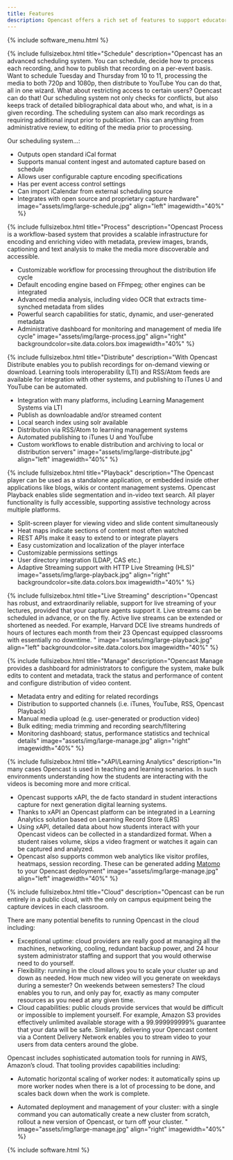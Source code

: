 ```yaml
---
title: Features
description: Opencast offers a rich set of features to support educators, learners, video-operators and administrators.
---
```

{% include software_menu.html %}

{% include fullsizebox.html
title="Schedule"
description="Opencast has an advanced scheduling system.  You can schedule, decide how to process each recording, and how to publish that recording on a per-event basis.  Want to schedule Tuesday and Thursday from 10 to 11, processing the media to both 720p and 1080p, then distribute to YouTube  You can do that, all in one wizard.  What about restricting access to certain users?  Opencast can do that!  Our scheduling system not only checks for conflicts, but also keeps track of detailed bibliographical data about who, and what, is in a given recording.  The scheduling system can also mark recordings as requiring additional input prior to publication.  This can anything from administrative review, to editing of the media prior to processing.

Our scheduling system...:

- Outputs open standard iCal format
- Supports manual content ingest and automated capture based on schedule
- Allows user configurable capture encoding specifications
- Has per event access control settings
- Can import iCalendar from external scheduling source
- Integrates with open source and proprietary capture hardware"
image="assets/img/large-schedule.jpg"
align="left"
imagewidth="40%"
%}

{% include fullsizebox.html
title="Process"
description="Opencast Process is a workflow-based system that provides a scalable infrastructure for encoding and enriching video with metadata, preview images, brands, captioning and text analysis to make the media more discoverable and accessible.

- Customizable workflow for processing throughout the distribution life cycle
- Default encoding engine based on FFmpeg; other engines can be integrated
- Advanced media analysis, including video OCR that extracts time-synched metadata from slides
- Powerful search capabilities for static, dynamic, and user-generated metadata
- Administrative dashboard for monitoring and management of media life cycle"
image="assets/img/large-process.jpg"
align="right"
backgroundcolor=site.data.colors.box
imagewidth="40%"
%}

{% include fullsizebox.html
title="Distribute"
description="With Opencast Distribute enables you to publish recordings for on-demand viewing or download. Learning tools interoperability (LTI) and RSS/Atom feeds are available for integration with other systems, and publishing to iTunes U and YouTube can be automated.

- Integration with many platforms, including Learning Management Systems via LTI
- Publish as downloadable and/or streamed content
- Local search index using solr available
- Distribution via RSS/Atom to learning management systems
- Automated publishing to iTunes U and YouTube
- Custom workflows to enable distribution and archiving to local or distribution servers"
image="assets/img/large-distribute.jpg"
align="left"
imagewidth="40%"
%}

{% include fullsizebox.html
title="Playback"
description="The Opencast player can be used as a standalone application, or embedded inside other applications like blogs, wikis or content management systems. Opencast Playback enables slide segmentation and in-video text search. All player functionality is fully accessible, supporting assistive technology across multiple platforms.

- Split-screen player for viewing video and slide content simultaneously
- Heat maps indicate sections of content most often watched
- REST APIs make it easy to extend to or integrate players
- Easy customization and localization of the player interface
- Customizable permissions settings
- User directory integration (LDAP, CAS etc.)
- Adaptive Streaming support with HTTP Live Streaming (HLS)"
image="assets/img/large-playback.jpg"
align="right"
backgroundcolor=site.data.colors.box
imagewidth="40%"
%}

{% include fullsizebox.html
title="Live Streaming"
description="Opencast has robust, and extraordinarily reliable, support for live streaming of your lectures, provided that your capture agents support it.  Live streams can be scheduled in advance, or on the fly.  Active live streams can be extended or shortened as needed.  For example, Harvard DCE live streams hundreds of hours of lectures each month from their 23 Opencast equipped classrooms with essentially no downtime. "
image="assets/img/large-playback.jpg"
align="left"
backgroundcolor=site.data.colors.box
imagewidth="40%"
%}

{% include fullsizebox.html
title="Manage"
description="Opencast Manage provides a dashboard for administrators to configure the system, make bulk edits to content and metadata, track the status and performance of content and configure distribution of video content.

- Metadata entry and editing for related recordings
- Distribution to supported channels (i.e. iTunes, YouTube, RSS, Opencast Playback)
- Manual media upload (e.g. user-generated or production video)
- Bulk editing; media trimming and recording search/filtering
- Monitoring dashboard; status, performance statistics and technical details"
image="assets/img/large-manage.jpg"
align="right"
imagewidth="40%"
%}

{% include fullsizebox.html
title="xAPI/Learning Analytics"
description="In many cases Opencast is used in teaching and learning scenarios. In such environments understanding how the students are interacting with the videos is becoming more and more critical.

- Opencast supports xAPI, the de facto standard in student interactions capture for next generation digital learning systems.
- Thanks to xAPI an Opencast platform can be integrated in a Learning Analytics solution based on Learning Record Store (LRS)
- Using xAPI, detailed data about how students interact with your Opencast videos can be collected in a standardized format. When a student raises volume, skips a video fragment or watches it again can be captured and analyzed.
- Opencast also supports common web analytics like visitor profiles, heatmaps, session recording.  These can be generated adding [Matomo](https://matomo.org/) to your Opencast deployment"
image="assets/img/large-manage.jpg"
align="left"
imagewidth="40%"
%}

{% include fullsizebox.html
title="Cloud"
description="Opencast can be run entirely in a public cloud, with the only on campus equipment being the capture devices in each classroom.

There are many potential benefits to running Opencast in the cloud including:

- Exceptional uptime:  cloud providers are really good at managing all the machines, networking, cooling, redundant backup power, and 24 hour system administrator staffing and support that you would otherwise need to do yourself.
- Flexibility: running in the cloud allows you to scale your cluster up and down as needed.  How much new video will you generate on weekdays during a semester?  On weekends between semesters?  The cloud enables you to run, and only pay for, exactly as many computer resources as you need at any given time.
- Cloud capabilities: public clouds provide services that would be difficult or impossible to implement yourself.  For example, Amazon S3 provides effectively unlimited available storage with a 99.999999999% guarantee that your data will be safe.  Similarly, delivering your Opencast content via a Content Delivery Network enables you to stream video to your users from data centers around the globe.

Opencast includes sophisticated automation tools for running in AWS, Amazon’s cloud.  That tooling provides capabilities including:

- Automatic horizontal scaling of worker nodes: it automatically spins up more worker nodes when there is a lot of processing to be done, and scales back down when the work is complete.

- Automated deployment and management of your cluster: with a single command you can automatically create a new cluster from scratch, rollout a new version of Opencast, or turn off your cluster. "
image="assets/img/large-manage.jpg"
align="right"
imagewidth="40%"
%}

{% include software.html %}
